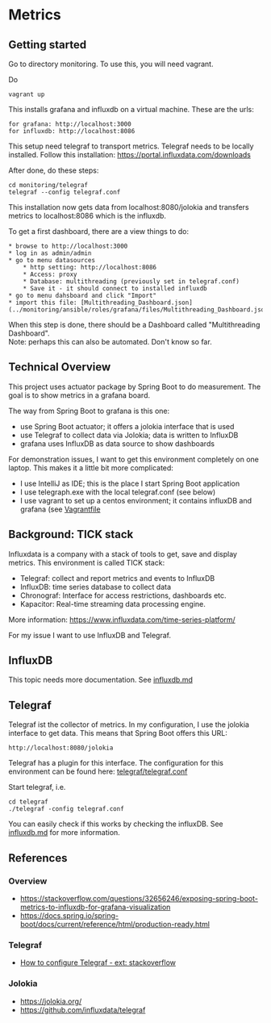 # Metrics

## Getting started
Go to directory monitoring. To use this, you will need vagrant.

Do
 
    vagrant up

This installs grafana and influxdb on a virtual machine. These are the urls:

    for grafana: http://localhost:3000
    for influxdb: http://localhost:8086
    
This setup need telegraf to transport metrics. Telegraf needs to be locally installed.
Follow this installation: https://portal.influxdata.com/downloads

After done, do these steps:

    cd monitoring/telegraf
    telegraf --config telegraf.conf
    
This installation now gets data from localhost:8080/jolokia and transfers
metrics to localhost:8086 which is the influxdb.

To get a first dashboard, there are a view things to do:

    * browse to http://localhost:3000
    * log in as admin/admin
    * go to menu datasources
        * http setting: http://localhost:8086
        * Access: proxy
        * Database: multithreading (previously set in telegraf.conf)
        * Save it - it should connect to installed influxdb
    * go to menu dahsboard and click "Import"
    * import this file: [Multithreading_Dashboard.json](../monitoring/ansible/roles/grafana/files/Multithreading_Dashboard.json).

When this step is done, there should be a Dashboard called "Multithreading Dashboard".    
Note: perhaps this can also be automated. Don't know so far.

## Technical Overview
This project uses actuator package by Spring Boot to do measurement.
The goal is to show metrics in a grafana board.

The way from Spring Boot to grafana is this one:
* use Spring Boot actuator; it offers a jolokia interface that is used
* use Telegraf to collect data via Jolokia; data is written to InfluxDB
* grafana uses InfluxDB as data source to show dashboards

For demonstration issues, I want to get this environment completely on
one laptop. This makes it a little bit more complicated:
* I use IntelliJ as IDE; this is the place I start Spring Boot application
* I use telegraph.exe with the local telegraf.conf (see below)
* I use vagrant to set up a centos environment; it contains influxDB and
  grafana (see [Vagrantfile](../monitoring/Vagrantfile)


## Background: TICK stack
Influxdata is a company with a stack of tools to get, save and display metrics.
This environment is called TICK stack:
* Telegraf: collect and report metrics and events to InfluxDB
* InfluxDB: time series database to collect data
* Chronograf: Interface for access restrictions, dashboards etc.
* Kapacitor: Real-time streaming data processing engine.

More information: https://www.influxdata.com/time-series-platform/

For my issue I want to use InfluxDB and Telegraf.

## InfluxDB
This topic needs more documentation. See [influxdb.md](influxdb.md)

## Telegraf
Telegraf ist the collector of metrics. In my configuration, I use the
jolokia interface to get data. This means that Spring Boot offers this URL:

    http://localhost:8080/jolokia

Telegraf has a plugin for this interface. The configuration for this
environment can be found here: [telegraf/telegraf.conf](../monitoring/telegraf/telegraf.conf)

Start telegraf, i.e.

    cd telegraf
    ./telegraf -config telegraf.conf

You can easily check if this works by checking the influxDB. See
[influxdb.md](influxdb.md) for more information.

## References

### Overview
* https://stackoverflow.com/questions/32656246/exposing-spring-boot-metrics-to-influxdb-for-grafana-visualization
* https://docs.spring.io/spring-boot/docs/current/reference/html/production-ready.html

### Telegraf
* [How to configure Telegraf - ext: stackoverflow](https://stackoverflow.com/questions/32656246/exposing-spring-boot-metrics-to-influxdb-for-grafana-visualization)

### Jolokia
* https://jolokia.org/
* https://github.com/influxdata/telegraf



